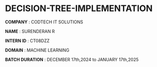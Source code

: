 # DECISION-TREE-IMPLEMENTATION

**COMPANY** : CODTECH IT SOLUTIONS

**NAME** : SURENDERAN R

**INTERN ID** : CT08DZZ

**DOMAIN** : MACHINE LEARNING

**BATCH DURATION** : DECEMBER 17th,2024 to JANUARY 17th,2025
